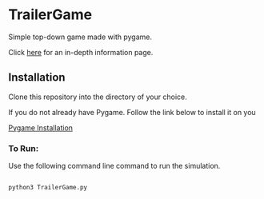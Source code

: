 # TrailerGame
Simple top-down game made with pygame. 

Click [here](https://andrew03f.github.io/PersonalSite/) for an in-depth information page.

## Installation

Clone this repository into the directory of your choice.

If you do not  already have Pygame. Follow the link below to install it on you

[Pygame Installation](https://www.pygame.org/wiki/GettingStarted)

### To Run:

Use the following command line command to run the simulation. 



```

python3 TrailerGame.py

```
